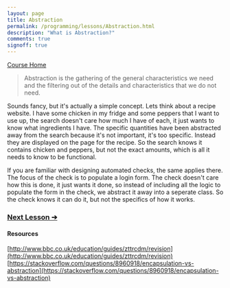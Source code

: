 ```yaml
---
layout: page
title: Abstraction
permalink: /programming/lessons/Abstraction.html
description: "What is Abstraction?"
comments: true
signoff: true
---
```

[Course Home](../course)

>Abstraction is the gathering of the general characteristics we need and the filtering out of the details and characteristics that we do not need.

Sounds fancy, but it's actually a simple concept. Lets think about a recipe website. I have some chicken in my fridge and some peppers that I want to use up, the search doesn't care how much I have of each, it just wants to know what ingredients I have. The specific quantities have been abstracted away from the search because it's not important, it's too specific. Instead they are displayed on the page for the recipe. So the search knows it contains chicken and peppers, but not the exact amounts, which is all it needs to know to be functional.

If you are familiar with designing automated checks, the same applies there. The focus of the check is to populate a login form. The check doesn't care how this is done, it just wants it done, so instead of including all the logic to populate the form in the check, we abstract it away into a seperate class. So the check knows it can do it, but not the specifics of how it works.

### [Next Lesson &#10132;](../lessons/encapsulation)

#### Resources
[http://www.bbc.co.uk/education/guides/zttrcdm/revision](http://www.bbc.co.uk/education/guides/zttrcdm/revision)
[https://stackoverflow.com/questions/8960918/encapsulation-vs-abstraction](https://stackoverflow.com/questions/8960918/encapsulation-vs-abstraction)